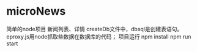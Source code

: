 # microNews
简单的node项目
新闻列表、详情
createDb文件中，dbsql是创建表语句。
eproxy.js用node抓取些数据在数据库的代码；
项目运行
npm install
npm run start